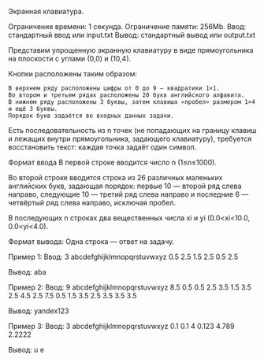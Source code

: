 Экранная клавиатура.

Ограничение времени: 1 секунда.
Ограничение памяти: 256Mb.
Ввод: стандартный ввод или input.txt
Вывод: стандартный вывод или output.txt

Представим упрощенную экранную клавиатуру в виде прямоугольника на плоскости с углами (0,0) и (10,4).

Кнопки расположены таким образом:

    В верхнем ряду расположены цифры от 0 до 9 — квадратики 1×1.
    Во втором и третьем рядах расположены 20 букв английского алфавита.
    В нижнем ряду расположены 3 буквы, затем клавиша «пробел» размером 1×4 и ещё 3 буквы.
    Порядок букв задаётся во входных данных задачи.

Есть последовательность из n точек (не попадающих на границу клавиш и лежащих внутри прямоугольника, задающего клавиатуру), требуется восстановить текст: каждая точка задаёт один символ.

Формат ввода
В первой строке вводится число n (1≤n≤1000).

Во второй строке вводится строка из 26 различных маленьких английских букв, задающая порядок: первые 10 — второй ряд слева направо, следующие 10 — третий ряд слева направо и последние 6 — четвёртый ряд слева направо, исключая пробел.

В последующих n строках два вещественных числа xi и yi (0.0<xi<10.0, 0.0<yi<4.0).

Формат вывода:
Одна строка — ответ на задачу.

Пример 1:
Ввод:
3
abcdefghijklmnopqrstuvwxyz
0.5 2.5
1.5 2.5
0.5 2.5

Вывод:
aba

Пример 2:
Ввод:
9
abcdefghijklmnopqrstuvwxyz
8.5 0.5
0.5 2.5
3.5 1.5
3.5 2.5
4.5 2.5
7.5 0.5
1.5 3.5
2.5 3.5
3.5 3.5

Вывод:
yandex123

Пример 3:
Ввод:
3
abcdefghijklmnopqrstuvwxyz
0.1 0.1
4 0.123
4.789 2.2222

Вывод:
u e
